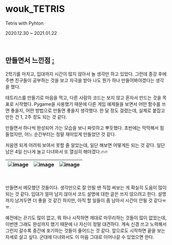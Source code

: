 # wouk_TETRIS
Tetris with Pyhton

2020.12.30 ~ 2021.01.22

<br>

만들면서 느낀점 [:](https://blog.naver.com/woukl22/222215703811)
---

2학기를 마치고, 입대까지 시간이 많지 않아서 놀 생각만 하고 있었다. 그런데 종강 후에 주변 친구들이 공부하는 것을 보고 자극을 받아 나도 뭔가 하나 만들어봐야겠다는 생각을 했다. 


테트리스를 만들기로 마음을 먹고, 다른 사람의 코드는 보지 않고 혼자서 만드는 것을 목표로 시작했다. Pygame을 사용했기 때문에 다른 게임 예제들을 보면서 어떤 함수를 쓰면 좋을지, 어떤 방법으로 만들면 좋을지 생각했다. 한 달 정도 걸렸는데, 실제로 붙잡고 만든 건 1, 2주 정도 되는 것 같다. 


만들면서 하나씩 완성되어 가는 모습을 보니 짜릿하고 뿌듯했다. 초반에는 막막해서 힘들었지만, 어느 순간부터는 정말 재미있게 만들었던 것 같다. 


처음엔 되게 어려워 보여서 못할 줄 알았는데, 일단 해보면 어떻게든 되는 것 같다. 일단 남은 4일 신나게 놀고 다녀와서 또 열심히 해야겠다.🔥🔥

|![image](https://user-images.githubusercontent.com/69896250/132991726-5ba2a5c7-64fc-4a19-b782-d0830d58a736.png)|![image](https://user-images.githubusercontent.com/69896250/132991758-f74b3e40-ee9d-445f-9ea7-0b30f0ce2746.png)|![image](https://user-images.githubusercontent.com/69896250/132991763-bc3e63ea-deca-4af2-9ba0-c210926ba0c6.png)|
|-|-|-|

<br>

만들면서 메모했던 것들이다. 생각만으로 잘 안될 땐 직접 써보는 게 확실히 도움이 많이 되는 것 같다. 입대가 얼마 남지 않아서 코드 설명에 대한 글은 쓰지 않으려고 한다. 설명까지 남겨두면 더 좋을 것 같긴 하지만, 아직 할 일들이 좀 남아서 시간이 안될 것 같다ㅠㅠ. 


예전에는 끈기도 많이 없고, 뭐 하나 시작하면 제대로 마무리하는 것들이 많이 없었는데, 이번엔 그래도 완성까지 했기 때문에 나 자신이 정말 대견하다. 계속 신경 쓰고 노력해서 그런지 갈수록 중간에 포기하는 것들이 줄어드는 것 같다. 앞으로도 시작하면 끝을 보는 자세로 살고 싶다. 군대에 다녀와서도 이 마음 그대로 이어나갈 수 있었으면 한다.
